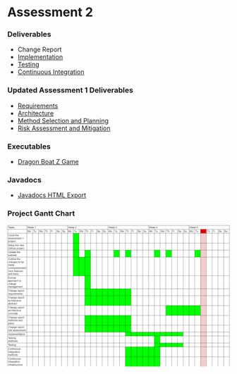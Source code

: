 # Assessment 2
### Deliverables
*   <a>Change Report</a>
*   <a href="docs/deliverables2/Impl2.pdf">Implementation</a>
*   <a href="docs/deliverables2/Test2.pdf">Testing</a>
*   <a href="docs/deliverables2/CI2.pdf">Continuous Integration</a>

### Updated Assessment 1 Deliverables
*   <a href="docs/deliverables2/Updated Requirements.pdf">Requirements</a>
*   <a href="docs/deliverables2/Arch1 new.pdf">Architecture</a>
*   <a href="docs/deliverables2/Plan1 new.pdf">Method Selection and Planning</a>
*   <a href="docs/deliverables2/Risk Assessment.pdf">Risk Assessment and Mitigation</a>

### Executables
*   <a href="desktop-1.0.jar">Dragon Boat Z Game</a>

### Javadocs
*   <a href="docs/javadoc/index.html">Javadocs HTML Export</a>

### Project Gantt Chart
<img src="docs/gantt chart/gantt chart 2.png">
